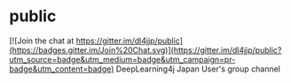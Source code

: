 # public

[![Join the chat at https://gitter.im/dl4jjp/public](https://badges.gitter.im/Join%20Chat.svg)](https://gitter.im/dl4jjp/public?utm_source=badge&utm_medium=badge&utm_campaign=pr-badge&utm_content=badge)
DeepLearning4j Japan User's group channel
